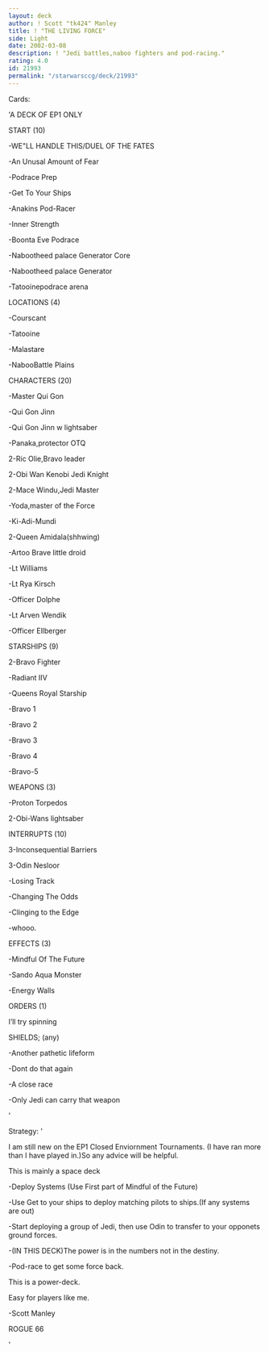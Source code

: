 ```yaml
---
layout: deck
author: ! Scott "tk424" Manley
title: ! "THE LIVING FORCE"
side: Light
date: 2002-03-08
description: ! "Jedi battles,naboo fighters and pod-racing."
rating: 4.0
id: 21993
permalink: "/starwarsccg/deck/21993"
---
```

Cards: 

'A DECK OF EP1 ONLY



START (10)

-WE"LL HANDLE THIS/DUEL OF THE FATES

-An Unusal Amount of Fear

-Podrace Prep

-Get To Your Ships

-Anakins Pod-Racer

-Inner Strength

-Boonta Eve Podrace

-Nabootheed palace Generator Core

-Nabootheed palace Generator

-Tatooinepodrace arena


LOCATIONS (4)

-Courscant

-Tatooine

-Malastare

-NabooBattle Plains


CHARACTERS (20)

-Master Qui Gon

-Qui Gon Jinn

-Qui Gon Jinn w lightsaber

-Panaka,protector OTQ

2-Ric Olie,Bravo leader

2-Obi Wan Kenobi Jedi Knight

2-Mace Windu,Jedi Master

-Yoda,master of the Force

-Ki-Adi-Mundi

2-Queen Amidala(shhwing)

-Artoo Brave little droid

-Lt Williams

-Lt Rya Kirsch

-Officer Dolphe

-Lt Arven Wendik

-Officer Ellberger


STARSHIPS (9)

2-Bravo Fighter

-Radiant IIV

-Queens Royal Starship

-Bravo 1

-Bravo 2

-Bravo 3

-Bravo 4

-Bravo-5


WEAPONS (3)

-Proton Torpedos

2-Obi-Wans lightsaber


INTERRUPTS (10)

3-Inconsequential Barriers

3-Odin Nesloor

-Losing Track

-Changing The Odds

-Clinging to the Edge

-whooo.


EFFECTS (3)

-Mindful Of The Future

-Sando Aqua Monster

-Energy Walls


ORDERS (1)

I’ll try spinning


SHIELDS; (any)

-Another pathetic lifeform

-Dont do that again

-A close race

-Only Jedi can carry that weapon




'

Strategy: '

I am still new on the EP1 Closed Enviornment Tournaments. (I have ran more than I have played in.)So any advice will be helpful.


This is mainly a space deck

-Deploy Systems (Use First part of Mindful of the Future)

-Use Get to your ships to deploy matching pilots to ships.(If any systems are out)

-Start deploying a group of Jedi,  then use Odin to transfer to your opponets ground forces.

-(IN THIS DECK)The power is in the numbers not in the destiny.

-Pod-race to get some force back.

 This is a power-deck.

Easy for players like me.


-Scott Manley

ROGUE 66

'
